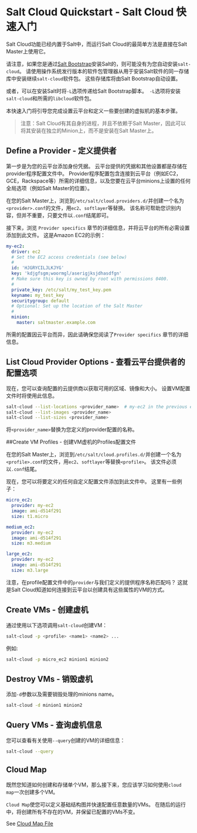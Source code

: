 # Salt Cloud Quickstart - Salt Cloud 快速入门

Salt Cloud功能已经内置于Salt中，而运行Salt Cloud的最简单方法是直接在Salt Master上使用它。

请注意，如果您是通过[Salt Bootstrap](https://github.com/watermelonbig/SaltStack-Chinese-ManualBook/blob/master/chapter03/03-3.Additional-Installation-Guides-补充安装说明.md#Salt-Bootstrap通用安装脚本)安装Salt的，则可能没有为您自动安装`salt-cloud`。 请使用操作系统发行版本的软件包管理器从用于安装Salt软件的同一存储库中安装继续`salt-cloud`软件包。 这些存储库将由Salt Bootstrap自动设置。

或者，可以在安装Salt时将`-L`选项传递给Salt Bootstrap脚本。` -L`选项将安装`salt-cloud`和所需的`libcloud`软件包。

本快速入门将引导您完成设置云平台和定义一些要创建的虚拟机的基本步骤。

> 注意：Salt Cloud有其自身的进程，并且不依赖于Salt Master，因此可以将其安装在独立的Minion上，而不是安装在Salt Master上。

## Define a Provider - 定义提供者

第一步是为您的云平台添加身份凭据。 云平台提供的凭据和其他设置都是存储在provider程序配置文件中。 Provider程序配置包含连接到云平台（例如EC2，GCE，Rackspace等）所需的详细信息，以及您要在云平台minions上设置的任何全局选项（例如Salt Master的位置）。

在您的Salt Master上，浏览到`/etc/salt/cloud.providers.d/`并创建一个名为`<provider>.conf`的文件，用`ec2`、`softlayer`等替换<provider>。 该名称可帮助您识别内容，但并不重要，只要文件以`.conf`结尾即可。

接下来，浏览 `Provider specifics` 章节的详细信息，并将云平台的所有必需设置添加到此文件。 这是Amazon EC2的示例：
```YAML
my-ec2:
  driver: ec2
  # Set the EC2 access credentials (see below)
  #
  id: 'HJGRYCILJLKJYG'
  key: 'kdjgfsgm;woormgl/aserigjksjdhasdfgn'
  # Make sure this key is owned by root with permissions 0400.
  #
  private_key: /etc/salt/my_test_key.pem
  keyname: my_test_key
  securitygroup: default
  # Optional: Set up the location of the Salt Master
  #
  minion:
    master: saltmaster.example.com
```
所需的配置因云平台而异，因此请确保您阅读了`Provider specifics` 章节的详细信息。

## List Cloud Provider Options - 查看云平台提供者的配置选项

现在，您可以查询配置的云提供商以获取可用的区域、镜像和大小。 设置VM配置文件时将使用此信息。
```bash
salt-cloud --list-locations <provider_name>  # my-ec2 in the previous example
salt-cloud --list-images <provider_name>
salt-cloud --list-sizes <provider_name>
```
将`<provider_name>`替换为您定义的provider配置的名称。

##Create VM Profiles - 创建VM虚机的Profiles配置文件

在您的Salt Master上，浏览到`/etc/salt/cloud.profiles.d/`并创建一个名为`<profile>.conf`的文件，用`ec2`、`softlayer`等替换`<profile>`。 该文件必须以`.conf`结尾。

现在，您可以将要定义的任何自定义配置文件添加到此文件中。 这里有一些例子：
```YAML
micro_ec2:
  provider: my-ec2
  image: ami-d514f291
  size: t1.micro

medium_ec2:
  provider: my-ec2
  image: ami-d514f291
  size: m3.medium

large_ec2:
  provider: my-ec2
  image: ami-d514f291
  size: m3.large
```
注意，在profile配置文件中的`provider`与我们定义的提供程序名称匹配吗？ 这就是Salt Cloud知道如何连接到云平台以创建具有这些属性的VM的方式。

## Create VMs - 创建虚机

通过使用以下选项调用`salt-cloud`创建VM：
```bash
salt-cloud -p <profile> <name1> <name2> ...
```
例如:
```bash
salt-cloud -p micro_ec2 minion1 minion2
```
## Destroy VMs - 销毁虚机

添加`-d`参数以及需要销毁处理的minions name。
```bash
salt-cloud -d minion1 minion2
```

## Query VMs - 查询虚机信息

您可以查看有关使用`--query`创建的VM的详细信息：
```bash
salt-cloud --query
```

## Cloud Map

既然您知道如何创建和存储单个VM，那么接下来，您应该学习如何使用`cloud map`一次创建多个VM。

`Cloud Map`使您可以定义基础结构图并快速配置任意数量的VMs。 在随后的运行中，将创建所有不存在的VM，并保留已配置的VMs不变。

See [Cloud Map File](https://github.com/watermelonbig/SaltStack-Chinese-ManualBook/blob/master/chapter15/15-2.Using-Salt-Cloud.md#Maps)
